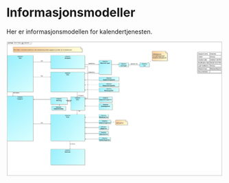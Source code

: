 # Informasjonsmodeller

Her er informasjonsmodellen for kalendertjenesten. 

![Informasjonsmodell for Mine Frister](bilder/informasjonsmodell-mine-frister.png)



